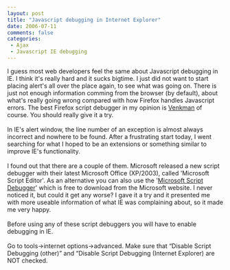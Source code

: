 ```yaml
---
layout: post
title: "Javascript debugging in Internet Explorer"
date: 2006-07-11
comments: false
categories:
 - Ajax
 - Javascript IE debugging
---
```


<div class='post'>
I guess most web developers feel the same about Javascript debugging in IE. I think it's really hard and it sucks bigtime. I just did not want to start placing alert's all over the place again, to see what was going on. There is just not enough information comming from the browser (by default), about what's really going wrong compared with how Firefox handles Javascript errors. The best Firefox script debugger in my opinion is <a href="http://www.mozilla.org/projects/venkman/" target="_blank">Venkman</a> of course. You should really give it a try.<br/><br/>In IE's alert window, the line number of an exception is almost always incorrect and nowhere to be found. After a frustrating start today, I went searching for what I hoped to be an extensions or something similar to improve IE's functionality.<br/><br/>I found out that there are a couple of them. Microsoft released a new script debugger with their latest Microsoft Office (XP/2003), called 'Microsoft Script Editor'. As an alternative you can also use the '<a href="http://www.microsoft.com/downloads/details.aspx?FamilyID=2f465be0-94fd-4569-b3c4-dffdf19ccd99&DisplayLang=en" target="_blank">Microsoft Script Debugger</a>' which is free to download from the Microsoft website. I never noticed it, but could it get any worse? I gave it a try and it presented me with more useable information of what IE was complaining about, so it made me very happy.<br/><br/>Before using any of these script debuggers you will have to enable debugging in IE.<br/><br/>Go to tools->internet options->advanced. Make sure that “Disable Script Debugging (other)” and “Disable Script Debugging (Internet Explorer) are NOT checked.<br/><br/></div>
